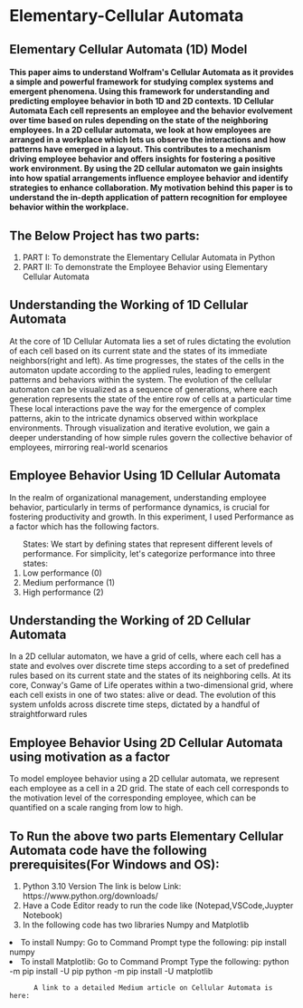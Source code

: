 # Elementary-Cellular Automata
<h2>Elementary Cellular Automata (1D) Model </h2>
<h4>
This paper aims to understand Wolfram's Cellular Automata as it provides a simple and powerful framework for studying complex systems and emergent phenomena. Using this framework for understanding and predicting employee behavior in both 1D and 2D contexts. 1D Cellular Automata Each cell represents an employee and the behavior evolvement over time based on rules depending on the state of the neighboring employees. In a 2D cellular automata, we look at how employees are arranged in a workplace which lets us observe the interactions and how patterns have emerged in a layout. This contributes to a mechanism driving employee behavior and offers insights for fostering a positive work environment. By using the 2D cellular automaton we gain insights into how spatial arrangements influence employee behavior and identify strategies to enhance collaboration. 
My motivation behind this paper is to understand the in-depth application of pattern recognition for employee behavior within the workplace. 
</h4>

<h2>
The Below Project has two parts:</h2>
<ol>
<li>PART I: To demonstrate the Elementary Cellular Automata in Python</li>
<li>PART II: To demonstrate the Employee Behavior using Elementary Cellular Automata</li>
</ol>

<h2>Understanding the Working of 1D Cellular Automata  </h2>
<p>At the core of 1D Cellular Automata lies a set of rules dictating the evolution of each cell based on its current state and the states of its immediate neighbors(right and left). As time progresses, the states of the cells in the automaton update according to the applied rules, leading to emergent patterns and behaviors within the system. The evolution of the cellular automaton can be visualized as a sequence of generations, where each generation represents the state of the entire row of cells at a particular time These local interactions pave the way for the emergence of complex patterns, akin to the intricate dynamics observed within workplace environments. Through visualization and iterative evolution, we gain a deeper understanding of how simple rules govern the collective behavior of employees, mirroring real-world scenarios</p>

<h2>Employee Behavior Using 1D Cellular Automata</h2>
<p>In the realm of organizational management, understanding employee behavior, particularly in terms of performance dynamics, is crucial for fostering productivity and growth.
In this experiment, I used Performance as a factor which has the following factors.</p>
<ol>States: We start by defining states that represent different levels of performance. For simplicity, let's categorize performance into three states:
<li>Low performance (0)</li>
<li>Medium performance (1)</li>
<li>High performance (2)</li>
</ol>
<h2> Understanding the Working of 2D Cellular Automata </h2>
<p>In a 2D cellular automaton, we have a grid of cells, where each cell has a state and evolves over discrete time steps according to a set of predefined rules based on its current state and the states of its neighboring cells.
At its core, Conway's Game of Life operates within a two-dimensional grid, where each cell exists in one of two states: alive or dead. The evolution of this system unfolds across discrete time steps, dictated by a handful of straightforward rules
</p>

<h2> Employee Behavior Using 2D Cellular Automata using motivation as a factor </h2>
<p>To model employee behavior using a 2D cellular automata, we represent each employee as a cell in a 2D grid. The state of each cell corresponds to the motivation level of the corresponding employee, which can be quantified on a scale ranging from low to high.</p>
<h2>To Run the above two parts Elementary Cellular Automata code have the following prerequisites(For Windows and OS):</h2>
<ol>
<li> Python 3.10 Version The link is below
    Link: https://www.python.org/downloads/ </li>
<li> Have a Code Editor ready to run the code like (Notepad,VSCode,Juypter Notebook)</li>
<li> In the following code has two libraries  Numpy and Matplotlib </li>
    </ol>
    <li> To install Numpy:
        Go to Command Prompt
   type the following: pip install numpy </li>
   <li> To install Matplotlib:
     Go to Command Prompt 
        Type the following:
           python -m pip install -U pip
          python -m pip install -U matplotlib </li>

          A link to a detailed Medium article on Cellular Automata is here: 

   
   

   

 

